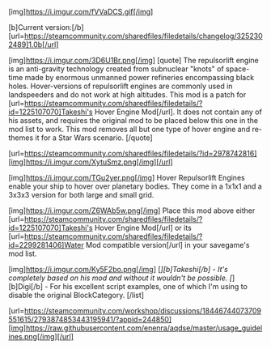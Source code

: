 [img]https://i.imgur.com/fVVaDCS.gif[/img]

[b]Current version:[/b] [url=https://steamcommunity.com/sharedfiles/filedetails/changelog/3252302489]1.0b[/url]

[img]https://i.imgur.com/3D6U1Br.png[/img]
[quote]
The repulsorlift engine is an anti-gravity technology created from subnuclear "knots" of space-time made by enormous unmanned power refineries encompassing black holes. Hover-versions of repulsorlift engines are commonly used in landspeeders and do not work at high altitudes.
This mod is a patch for [url=https://steamcommunity.com/sharedfiles/filedetails/?id=1225107070]Takeshi's Hover Engine Mod[/url]. It does not contain any of his assets, and requires the original mod to be placed below this one in the mod list to work. This mod removes all but one type of hover engine and re-themes it for a Star Wars scenario.
[/quote]

[url=https://steamcommunity.com/sharedfiles/filedetails/?id=2978742816][img]https://i.imgur.com/XytuSmz.png[/img][/url]


[img]https://i.imgur.com/TGu2yer.png[/img]
Hover Repulsorlift Engines enable your ship to hover over planetary bodies. They come in a 1x1x1 and a 3x3x3 version for both large and small grid.


[img]https://i.imgur.com/Z6WAb5w.png[/img]
Place this mod above either [url=https://steamcommunity.com/sharedfiles/filedetails/?id=1225107070]Takeshi's Hover Engine Mod[/url] or its [url=https://steamcommunity.com/sharedfiles/filedetails/?id=2299281406]Water Mod compatible version[/url] in your savegame's mod list.


[img]https://i.imgur.com/Ky5F2bo.png[/img]
[*][b]Takeshi[/b] - It's completely based on his mod and without it wouldn't be possible.
[*][b]Digi[/b] - For his excellent script examples, one of which I'm using to disable the original BlockCategory.
[/list]


[url=https://steamcommunity.com/workshop/discussions/18446744073709551615/2793874853443195941/?appid=244850][img]https://raw.githubusercontent.com/enenra/aqdse/master/usage_guidelines.png[/img][/url]